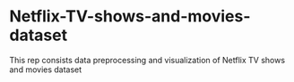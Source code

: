 # Netflix-TV-shows-and-movies-dataset
This rep consists data preprocessing and visualization of Netflix TV shows and movies dataset
